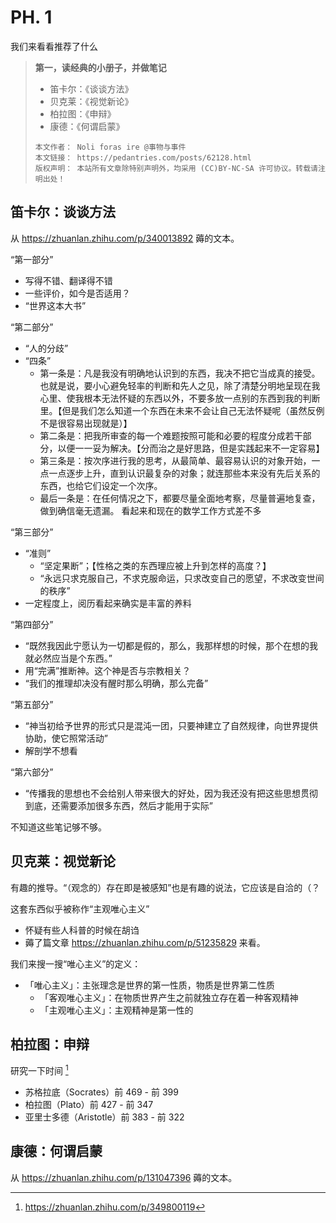 # PH. 1
我们来看看推荐了什么
> **第一，读经典的小册子，并做笔记**
> * 笛卡尔：《谈谈方法》
> * 贝克莱：《视觉新论》
> * 柏拉图：《申辩》
> * 康德：《何谓启蒙》
>
> ```hide "许可信息"
> 本文作者： Noli foras ire @事物与事件  
> 本文链接： https://pedantries.com/posts/62128.html  
> 版权声明： 本站所有文章除特别声明外，均采用 (CC)BY-NC-SA 许可协议。转载请注明出处！
> ```

## 笛卡尔：谈谈方法
从 <https://zhuanlan.zhihu.com/p/340013892> 薅的文本。

“第一部分”
* 写得不错、翻译得不错
* 一些评价，如今是否适用？
* “世界这本大书”

“第二部分”
* “人的分歧”
* “四条”
	- 第一条是：凡是我没有明确地认识到的东西，我决不把它当成真的接受。也就是说，要小心避免轻率的判断和先人之见，除了清楚分明地呈现在我心里、使我根本无法怀疑的东西以外，不要多放一点别的东西到我的判断里。【但是我们怎么知道一个东西在未来不会让自己无法怀疑呢（虽然反例不是很容易出现就是）】
	- 第二条是：把我所审查的每一个难题按照可能和必要的程度分成若干部分，以便一一妥为解决。【分而治之是好思路，但是实践起来不一定容易】
	- 第三条是：按次序进行我的思考，从最简单、最容易认识的对象开始，一点一点逐步上升，直到认识最复杂的对象；就连那些本来没有先后关系的东西，也给它们设定一个次序。
	- 最后一条是：在任何情况之下，都要尽量全面地考察，尽量普遍地复查，做到确信毫无遗漏。
	看起来和现在的数学工作方式差不多

“第三部分”
* “准则”
	* “坚定果断”；【性格之类的东西理应被上升到怎样的高度？】
	* “永远只求克服自己，不求克服命运，只求改变自己的愿望，不求改变世间的秩序”
* 一定程度上，阅历看起来确实是丰富的养料

“第四部分”
* “既然我因此宁愿认为一切都是假的，那么，我那样想的时候，那个在想的我就必然应当是个东西。”
* 用“完满”推断神。这个神是否与宗教相关？
* “我们的推理却决没有醒时那么明确，那么完备”

“第五部分”
* “神当初给予世界的形式只是混沌一团，只要神建立了自然规律，向世界提供协助，使它照常活动”
* 解剖学不想看

“第六部分”
* “传播我的思想也不会给别人带来很大的好处，因为我还没有把这些思想贯彻到底，还需要添加很多东西，然后才能用于实际”

不知道这些笔记够不够。

## 贝克莱：视觉新论
有趣的推导。“（观念的）存在即是被感知”也是有趣的说法，它应该是自洽的（？

这套东西似乎被称作“主观唯心主义”
* 怀疑有些人科普的时候在胡诌
* 薅了篇文章 <https://zhuanlan.zhihu.com/p/51235829> 来看。

我们来搜一搜“唯心主义”的定义：
* 「唯心主义」：主张理念是世界的第一性质，物质是世界第二性质
	* 「客观唯心主义」：在物质世界产生之前就独立存在着一种客观精神
	* 「主观唯心主义」：主观精神是第一性的

## 柏拉图：申辩
研究一下时间 [^1]
* 苏格拉底（Socrates）前 469 - 前 399
* 柏拉图（Plato）前 427 - 前 347
* 亚里士多德（Aristotle）前 383 - 前 322

## 康德：何谓启蒙
从 <https://zhuanlan.zhihu.com/p/131047396> 薅的文本。

[^1]: https://zhuanlan.zhihu.com/p/349800119
